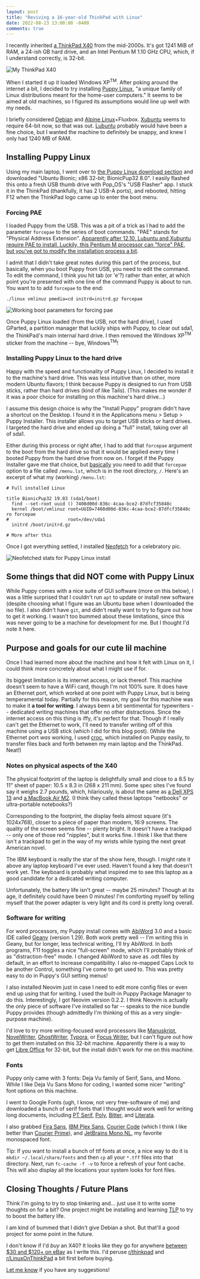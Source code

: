 ```yaml
---
layout: post
title: "Reviving a 16-year-old ThinkPad with Linux"
date: 2022-08-23 13:00:00 -0400
comments: true
---
```


I recently inherited [a ThinkPad X40](https://www.thinkwiki.org/wiki/Category:X40) from the mid-2000s. It's got 1241 MiB of RAM, a 24-ish GB hard drive, and an Intel Pentium M 1.10 GHz CPU, which, if I understand correctly, is 32-bit. 

![My ThinkPad X40](/img/thinkpad/full-ibm-start.jpg) 

When I started it up it loaded Windows XP<sup>TM</sup>. After poking around the internet a bit, I decided to try installing [Puppy Linux](https://puppylinux-woof-ce.github.io/index.html), "a unique family of Linux distributions meant for the home-user computers." It seems to be aimed at old machines, so I figured its assumptions would line up well with my needs. 

I briefly considered [Debian](https://www.debian.org/) and [Alpine Linux](https://www.alpinelinux.org/)+Fluxbox. [Xubuntu](https://xubuntu.org/) seems to require 64-bit now, so that was out. [Lubuntu](https://lubuntu.net/) probably would have been a fine choice, but I wanted the machine to definitely be snappy, and knew I only had 1240 MB of RAM.

## Installing Puppy Linux

Using my main laptop, I went over to [the Puppy Linux download section](https://puppylinux-woof-ce.github.io/index.html#download) and downloaded "Ubuntu Bionic; x86 32-bit; BionicPup32 8.0". I easily flashed this onto a fresh USB thumb drive with Pop_OS's "USB Flasher" app. I stuck it in the ThinkPad (thankfully, it has 2 USB-A ports), and rebooted, hitting F12 when the ThinkPad logo came up to enter the boot menu.

### Forcing PAE
I loaded Puppy from the USB. This was a pit of a trick as I had to add the parameter `forcepae` to the series of boot commands. "PAE" stands for "Physical Address Extension". [Apparently after 12.10, Lubuntu and Xubuntu require PAE to install. Luckily, this Pentium M processor can "force" PAE, but you've got to modify the installation process a bit](https://help.ubuntu.com/community/pae). 

I admit that I didn't take great notes during this part of the process, but basically, when you boot Puppy from USB, you need to edit the command. To edit the command, I think you hit tab (or 'e'?) rather than enter, at which point you're presented with one line of the command Puppy is about to run. You want to to add `forcepae` to the end: 

`./linux vmlinuz pmedia=cd initrd=initrd.gz forcepae`

![Working boot parameters for forcing pae](/img/thinkpad/boot-from-usb-parameters.jpg)

Once Puppy Linux loaded (from the USB, not the hard drive), I used GParted, a partition manager that luckily ships with Puppy, to clear out sda1, the ThinkPad's main internal hard drive. I then removed the Windows XP<sup>TM</sup> sticker from the machine -- bye, Windows<sup>TM</sup>! 

### Installing Puppy Linux to the hard drive

Happy with the speed and functionality of Puppy Linux, I decided to install it to the machine's hard drive. This was less intuitive than on other, more modern Ubuntu flavors; I think because Puppy is designed to run from USB sticks, rather than hard drives (kind of like Tails). (This makes me wonder if it was a poor choice for installing on this machine's hard drive...) 

I assume this design choice is why the "Install Puppy" program didn't have a shortcut on the Desktop. I found it in the Applications menu > Setup > Puppy Installer. This installer allows you to target USB sticks or hard drives. I targeted the hard drive and ended up doing a "full" install, taking over all of sda1. 

Either during this process or right after, I had to add that `forcepae` argument to the boot from the hard drive so that it would be applied every time I booted Puppy from the hard drive from now on. I forget if the Puppy Installer gave me that choice, but [basically](https://oldforum.puppylinux.com/viewtopic.php?p=1006544) you need to add that `forcepae` option to a file called `/menu.lst`, which is in the root directory, `/`. Here's an excerpt of what my (working) `/menu.lst`: 

```
# Full installed Linux

title BionicPup32 19.03 (sda1/boot)
  find --set-root uuid () 7408d00d-836c-4caa-bce2-87dfcf35848c
  kernel /boot/vmlinuz root=UUID=7408d00d-836c-4caa-bce2-87dfcf35848c ro forcepae 
#                      root=/dev/sda1
  initrd /boot/initrd.gz
  
# More after this
```

Once I got everything settled, I installed [Neofetch](https://github.com/dylanaraps/neofetch) for a celebratory pic. 

![Neofetched stats for Puppy Linux install](/img/thinkpad/neofetch.jpg)

## Some things that did NOT come with Puppy Linux

While Puppy comes with a nice suite of GUI software (more on this below), I was a little surprised that I couldn't run `apt` to update or install new software (despite choosing what I figure was an Ubuntu base when I downloaded the iso file). I also didn't have `git`, and didn't really want to try to figure out how to get it working. I wasn't too bummed about these limitations, since this was never going to be a machine for development for me. But I thought I'd note it here. 

## Purpose and goals for our cute lil machine

Once I had learned more about the machine and how it felt with Linux on it, I could think more concretely about what I might use if for. 

Its biggest limitation is its internet access, or lack thereof. This machine doesn't seem to have a WiFi card, though I'm not 100% sure. It does have an Ethernet port, which worked at one point with Puppy Linux, but is being temperamental today. Partially for this reason, my goal for this machine was to make it **a tool for writing**. I always been a bit sentimental for typewriters -- dedicated writing machines that offer no other distractions. Since the internet access on this thing is iffy, it's perfect for that. Though if I really can't get the Ethernet to work, I'll need to transfer writing off of this machine using a USB stick (which I did for this blog post). (While the Ethernet port _was_ working, I used [croc](https://github.com/schollz/croc), which installed on Puppy easily, to transfer files back and forth between my main laptop and the ThinkPad. Neat!)

### Notes on physical aspects of the X40 

The physical footprint of the laptop is delightfully small and close to a 8.5 by 11" sheet of paper: 10.5 x 8.3 in (268 x 211 mm). Some spec sites I've found say it weighs 2.7 pounds, which, hilariously, is about the same as [a Dell XPS 13](https://www.dell.com/en-us/shop/cty/pdp/spd/xps-13-9310-laptop) and [a MacBook Air M2](https://www.apple.com/macbook-air-m2/). (I think they called these laptops "netbooks" or ultra-portable notebooks?) 

Corresponding to the footprint, the display feels almost square (it's 1024x768), closer to a piece of paper than modern, 16:9 screens. The quality of the screen seems fine -- plenty bright. It doesn't have a trackpad -- only one of those red "nipples", but it works fine. I think I like that there isn't a trackpad to get in the way of my wrists while typing the next great American novel.

The IBM keyboard is really the star of the show here, though. I might rate it above any laptop keyboard I've ever used. Haven't found a key that doesn't work yet. The keyboard is probably what inspired me to see this laptop as a good candidate for a dedicated writing computer. 

Unfortunately, the battery life isn't great -- maybe 25 minutes? Though at its age, it definitely could have been 0 minutes! I'm comforting myself by telling myself that the power adapter is very light and its cord is pretty long overall.

### Software for writing

For word processors, my Puppy install comes with [AbiWord](http://abiword.org/) 3.0 and a basic IDE called [Geany](https://www.geany.org/) (version 1.29). Both work pretty well -- I'm writing this in Geany, but for longer, less technical writing, I'll try AbiWord. In both programs, F11 toggles a nice "full-screen" mode, which I'll probably think of as "distraction-free" mode. I changed AbiWord to save as .odt files by default, in an effort to increase compatibility. I also re-mapped Caps Lock to be another Control, something I've come to get used to. This was pretty easy to do in Puppy's GUI setting menus!

I also installed Neovim just in case I need to edit more config files or even end up using that for writing. I used the built-in Puppy Package Manager to do this. Interestingly, I got Neovim version 0.2.2. I think Neovim is actually the only piece of software I've installed so far -- speaks to the nice bundle Puppy provides (though admittedly I'm thinking of this as a very single-purpose machine). 

I'd love to try more writing-focused word processors like [Manuskript](https://www.theologeek.ch/manuskript/), [NovelWriter](https://novelwriter.io/#features), [GhostWriter](https://wereturtle.github.io/ghostwriter/), [Typora](https://typora.io/), or [Focus Writer](https://gottcode.org/focuswriter/), but I can't figure out how to get them installed on this 32-bit machine. Apparently there is a way to get [Libre Office](https://www.libreoffice.org/) for 32-bit, but the install didn't work for me on this machine.

### Fonts
Puppy only came with 3 fonts: Deja Vu family of Serif, Sans, and Mono. While I like Deja Vu Sans Mono for coding, I wanted some nicer "writing" font options on this machine. 

I went to Google Fonts (ugh, I know, not very free-software of me) and downloaded a bunch of serif fonts that I thought would work well for writing long documents, including [PT Serif](https://fonts.google.com/specimen/PT+Serif?query=pt+serif), [Poly](https://fonts.google.com/specimen/Poly?query=poly), [Bitter](https://fonts.google.com/specimen/Bitter?query=bitter), and [Literata](https://fonts.google.com/specimen/Literata?query=literata).

I also grabbed [Fira Sans](https://github.com/mozilla/Fira), [IBM Plex Sans](https://github.com/IBM/plex/releases), [Courier Code](https://fontlibrary.org/en/font/courier-code) (which I think I like better than [Courier Prime](https://quoteunquoteapps.com/courierprime/)),  and [JetBrains Mono NL](https://www.jetbrains.com/lp/mono/), my favorite monospaced font. 

Tip: If you want to install a bunch of ttf fonts at once, a nice way to do it is `mkdir ~/.local/share/fonts` and then `cp` all your `*.tff` files into that directory. Next, run `fc-cache -f -v` to force a refresh of your font cache. This will also display all the locations your system looks for font files.

## Closing Thoughts / Future Plans

Think I'm going to try to stop tinkering and... just use it to write some thoughts on for a bit? One project might be installing and learning [TLP](https://linrunner.de/tlp/) to try to boost the battery life.

I am kind of bummed that I didn't give Debian a shot. But that'll a good project for some point in the future. 

I don't know if I'd _buy_ an X40? It looks like they go for anywhere [between $30 and $120+ on eBay](https://www.ebay.com/sch/i.html?_from=R40&_trksid=p2334524.m570.l1313&_nkw=ibm+thinkpad+x220&_sacat=0&LH_TitleDesc=0&_odkw=ibm+thinkpad+x230&_osacat=0) as I write this. I'd peruse [r/thinkpad](https://www.reddit.com/r/thinkpad/) and [r/LinuxOnThinkPad](https://www.reddit.com/r/LinuxOnThinkpad/) a bit first before buying.

[Let me know](https://octodon.social/@schlink) if you have any suggestions!


